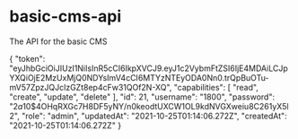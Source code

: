 # basic-cms-api

The API for the basic CMS

{
  "token": "eyJhbGciOiJIUzI1NiIsInR5cCI6IkpXVCJ9.eyJ1c2VybmFtZSI6IjE4MDAiLCJpYXQiOjE2MzUxMjQ0NDYsImV4cCI6MTYzNTEyODA0Nn0.trQpBuOTu-mV57ZpzJQJclzGZt8ep4cFw31QOf2N-XQ",
  "capabilities": [
    "read",
    "create",
    "update",
    "delete"
  ],
  "id": 21,
  "username": "1800",
  "password": "$2a$10$4OHqRXGc7H8DF5yNY/n0keodtUXCW1OL9kdNVGXweiu8C261yX5l2",
  "role": "admin",
  "updatedAt": "2021-10-25T01:14:06.272Z",
  "createdAt": "2021-10-25T01:14:06.272Z"
}
